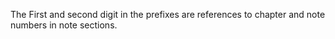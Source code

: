 The First and second digit in the prefixes are references to chapter and note numbers in note sections.
